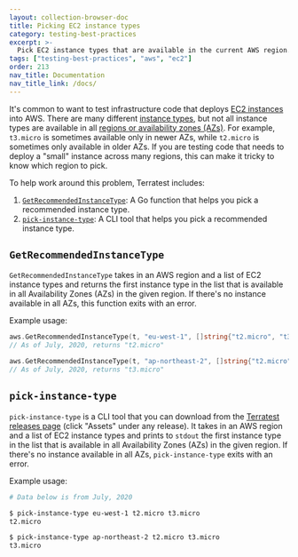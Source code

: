 ```yaml
---
layout: collection-browser-doc
title: Picking EC2 instance types
category: testing-best-practices
excerpt: >-
  Pick EC2 instance types that are available in the current AWS region.
tags: ["testing-best-practices", "aws", "ec2"]
order: 213
nav_title: Documentation
nav_title_link: /docs/
---
```


It's common to want to test infrastructure code that deploys [EC2 instances](https://aws.amazon.com/ec2/) into AWS. 
There are many different [instance types](https://aws.amazon.com/ec2/instance-types/), but not all instance types
are available in all [regions or availability zones 
(AZs)](https://docs.aws.amazon.com/AWSEC2/latest/UserGuide/using-regions-availability-zones.html). For example, 
`t3.micro` is sometimes available only in newer AZs, while `t2.micro` is sometimes only available in older AZs. If you
are testing code that needs to deploy a "small" instance across many regions, this can make it tricky to know which
region to pick.

To help work around this problem, Terratest includes:

1. [`GetRecommendedInstanceType`](#getrecommendedinstancetype): A Go function that helps you pick a recommended instance type.
1. [`pick-instance-type`](#pick-instance-type): A CLI tool that helps you pick a recommended instance type.




## `GetRecommendedInstanceType`

`GetRecommendedInstanceType` takes in an AWS region and a list of EC2 instance types and returns the first instance 
type in the list that is available in all Availability Zones (AZs) in the given region. If there's no
instance available in all AZs, this function exits with an error. 

Example usage:

```go
aws.GetRecommendedInstanceType(t, "eu-west-1", []string{"t2.micro", "t3.micro"})
// As of July, 2020, returns "t2.micro"

aws.GetRecommendedInstanceType(t, "ap-northeast-2", []string{"t2.micro", "t3.micro"})
// As of July, 2020, returns "t3.micro"
```   



## `pick-instance-type`

`pick-instance-type` is a CLI tool that you can download from the [Terratest releases 
page](https://github.com/gruntwork-io/terratest/releases) (click "Assets" under any release). It takes in an AWS 
region and a list of EC2 instance types and prints to `stdout` the first instance type in the list that is available in 
all Availability Zones (AZs) in the given region. If there's no instance available in all AZs, `pick-instance-type`
exits with an error.

Example usage:

```bash
# Data below is from July, 2020

$ pick-instance-type eu-west-1 t2.micro t3.micro
t2.micro

$ pick-instance-type ap-northeast-2 t2.micro t3.micro
t3.micro
```   
